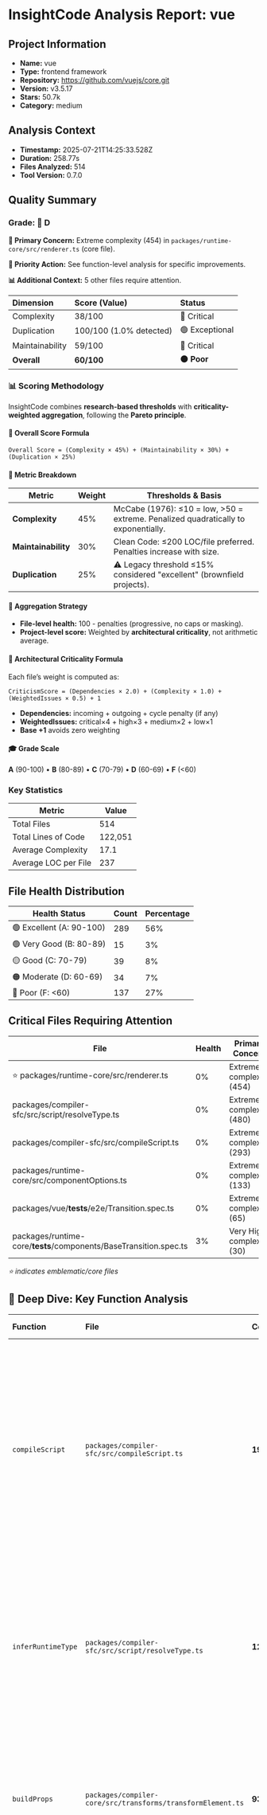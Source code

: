# InsightCode Analysis Report: vue

## Project Information

- **Name:** vue
- **Type:** frontend framework
- **Repository:** https://github.com/vuejs/core.git
- **Version:** v3.5.17
- **Stars:** 50.7k
- **Category:** medium

## Analysis Context

- **Timestamp:** 2025-07-21T14:25:33.528Z
- **Duration:** 258.77s
- **Files Analyzed:** 514
- **Tool Version:** 0.7.0

## Quality Summary

### Grade: 🔴 **D**

**🚨 Primary Concern:** Extreme complexity (454) in `packages/runtime-core/src/renderer.ts` (core file).

**🎯 Priority Action:** See function-level analysis for specific improvements.

**📊 Additional Context:** 5 other files require attention.


| Dimension | Score (Value) | Status |
|:---|:---|:---|
| Complexity | 38/100 | 🔴 Critical |
| Duplication | 100/100 (1.0% detected) | 🟢 Exceptional |
| Maintainability | 59/100 | 🔴 Critical |
| **Overall** | **60/100** | **🟠 Poor** |

### 📊 Scoring Methodology

InsightCode combines **research-based thresholds** with **criticality-weighted aggregation**, following the **Pareto principle**.

#### 🔧 Overall Score Formula
```
Overall Score = (Complexity × 45%) + (Maintainability × 30%) + (Duplication × 25%)
```

#### 🧮 Metric Breakdown
| Metric | Weight | Thresholds & Basis |
|--------|--------|---------------------|
| **Complexity** | 45% | McCabe (1976): ≤10 = low, >50 = extreme. Penalized quadratically to exponentially. |
| **Maintainability** | 30% | Clean Code: ≤200 LOC/file preferred. Penalties increase with size. |
| **Duplication** | 25% | ⚠️ Legacy threshold ≤15% considered "excellent" (brownfield projects). |

#### 🧠 Aggregation Strategy
- **File-level health:** 100 - penalties (progressive, no caps or masking).
- **Project-level score:** Weighted by **architectural criticality**, not arithmetic average.

#### 🧭 Architectural Criticality Formula
Each file’s weight is computed as:
```
CriticismScore = (Dependencies × 2.0) + (Complexity × 1.0) + (WeightedIssues × 0.5) + 1
```
- **Dependencies:** incoming + outgoing + cycle penalty (if any)
- **WeightedIssues:** critical×4 + high×3 + medium×2 + low×1
- **Base +1** avoids zero weighting

#### 🎓 Grade Scale
**A** (90-100) • **B** (80-89) • **C** (70-79) • **D** (60-69) • **F** (<60)

### Key Statistics

| Metric | Value |
|--------|-------|
| Total Files | 514 |
| Total Lines of Code | 122,051 |
| Average Complexity | 17.1 |
| Average LOC per File | 237 |

## File Health Distribution

| Health Status | Count | Percentage |
|---------------|-------|------------|
| 🟢 Excellent (A: 90-100) | 289 | 56% |
| 🟢 Very Good (B: 80-89) | 15 | 3% |
| 🟡 Good (C: 70-79) | 39 | 8% |
| 🟠 Moderate (D: 60-69) | 34 | 7% |
| 🔴 Poor (F: <60) | 137 | 27% |

## Critical Files Requiring Attention

| File | Health | Primary Concern |
|------|--------|-----------------|
| ⭐ packages/runtime-core/src/renderer.ts | 0% | Extreme complexity (454) |
| packages/compiler-sfc/src/script/resolveType.ts | 0% | Extreme complexity (480) |
| packages/compiler-sfc/src/compileScript.ts | 0% | Extreme complexity (293) |
| packages/runtime-core/src/componentOptions.ts | 0% | Extreme complexity (133) |
| packages/vue/__tests__/e2e/Transition.spec.ts | 0% | Extreme complexity (65) |
| packages/runtime-core/__tests__/components/BaseTransition.spec.ts | 3% | Very High complexity (30) |

*⭐ indicates emblematic/core files*

## 🎯 Deep Dive: Key Function Analysis

| Function | File | Complexity | Lines | Key Issues (Implications) |
|:---|:---|:---|:---|:---|
| `compileScript` | `packages/compiler-sfc/src/compileScript.ts` | **192** | 892 | **long-function** (Should be split into smaller functions)<br/>**single-responsibility** (Clean separation of concerns)<br/>**deep-nesting** (Hard to read and test)<br/>**pure-function** (Predictable and testable)<br/>**high-complexity** (Error-prone and hard to maintain) |
| `inferRuntimeType` | `packages/compiler-sfc/src/script/resolveType.ts` | **123** | 307 | **long-function** (Should be split into smaller functions)<br/>**god-function** (Violates Single Responsibility)<br/>**deep-nesting** (Hard to read and test)<br/>**high-complexity** (Error-prone and hard to maintain) |
| `buildProps` | `packages/compiler-core/src/transforms/transformElement.ts` | **93** | 458 | **long-function** (Should be split into smaller functions)<br/>**deep-nesting** (Hard to read and test)<br/>**high-complexity** (Error-prone and hard to maintain) |
| `hydrateElement` | `packages/runtime-core/src/hydration.ts` | **60** | 185 | **long-function** (Should be split into smaller functions)<br/>**deep-nesting** (Hard to read and test)<br/>**single-responsibility** (Clean separation of concerns)<br/>**high-complexity** (Error-prone and hard to maintain) |
| `walk` | `packages/compiler-core/src/transforms/cacheStatic.ts` | **60** | 201 | **long-function** (Should be split into smaller functions)<br/>**deep-nesting** (Hard to read and test)<br/>**high-complexity** (Error-prone and hard to maintain) |

## Dependency Analysis

### Hub Files (High Impact)

*No significant hub files detected*

### Highly Unstable Files

*All files show good stability*

## Issue Analysis

### Issue Summary

| Severity | Count | File-Level | Function-Level | Top Affected Areas |
|----------|-------|------------|----------------|-------------------|
| 💀 Critical | 129 | 124 | 5 | packages/runtime-core/src, packages/compiler-core/src/transforms |
| 🔴 High | 129 | 122 | 7 | packages/runtime-core/__tests__, packages/runtime-core/src |
| 🟠 Medium | 79 | 73 | 6 | packages/runtime-core/src, packages/reactivity/src |
| 🟡 Low | 13 | 12 | 1 | packages/reactivity/__tests__, packages/vue |

### File-Level Issue Types

| Issue Type | Occurrences | Threshold Excess | Implication |
|------------|-------------|------------------|-------------|
| Size | 170 | 1.6x threshold | File should be split into smaller modules |
| Complexity | 149 | 0.5x threshold | File is hard to understand and maintain |
| Duplication | 12 | 2.3x threshold | Refactor to reduce code duplication |

### Function-Level Issue Types

| Issue Pattern | Occurrences | Most Affected Functions | Implication |
|---------------|-------------|-------------------------|-------------|
| High-complexity | 5 | `compileScript`, `inferRuntimeType`... | Error-prone and hard to maintain |
| Long-function | 5 | `compileScript`, `inferRuntimeType`... | Should be split into smaller functions |
| Deep-nesting | 5 | `compileScript`, `inferRuntimeType`... | Hard to read and test |
| Single-responsibility | 2 | `compileScript`, `hydrateElement` | Clean separation of concerns |
| Pure-function | 1 | `compileScript` | Predictable and testable |

## 📈 Pattern Analysis

### ✅ Good Practices Detected

| Pattern | Occurrences | Implication |
|---------|-------------|-------------|
| Single Responsibility | 2 | Clean separation of concerns |
| Pure Function | 1 | Predictable and testable |


---
## 🔬 Technical Notes

### Duplication Detection
- **Algorithm:** Enhanced 8-line literal pattern matching with 8+ token minimum, cross-file exact matches only
- **Focus:** Copy-paste duplication using MD5 hashing of normalized blocks (not structural similarity)
- **Philosophy:** Pragmatic approach using regex normalization - avoids false positives while catching actionable duplication
- **Results:** Typically 0-15% duplication vs ~70% with structural detection tools, filtering imports/trivial declarations

### Complexity Calculation
- **Method:** McCabe Cyclomatic Complexity (1976) + Industry Best Practices
- **Scoring:** Linear (≤10→20) → Quadratic (20→50) → Exponential (>50) - Rules of the Art
- **Research Base:** Internal methodology inspired by Pareto Principle - extreme values dominate

### Health Score Formula
- **Base:** 100 points minus penalties
- **Penalties:** Progressive (linear then exponential) - NO LOGARITHMIC MASKING
- **Caps:** NO CAPS - extreme values receive extreme penalties (following Pareto principle)
- **Purpose:** Identify real problems following Pareto principle (80/20)
